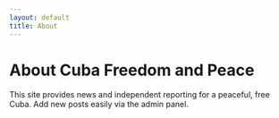 ```yaml
---
layout: default
title: About
---
```


<div class="hero">
<h1>About Cuba Freedom and Peace</h1>
<p>This site provides news and independent reporting for a peaceful, free Cuba. Add new posts easily via the admin panel.</p>
</div>

